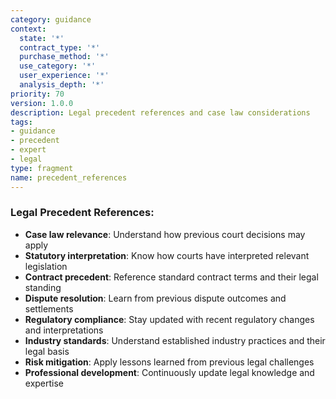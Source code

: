 ```yaml
---
category: guidance
context:
  state: '*'
  contract_type: '*'
  purchase_method: '*'
  use_category: '*'
  user_experience: '*'
  analysis_depth: '*'
priority: 70
version: 1.0.0
description: Legal precedent references and case law considerations
tags:
- guidance
- precedent
- expert
- legal
type: fragment
name: precedent_references
---
```


### Legal Precedent References:
- **Case law relevance**: Understand how previous court decisions may apply
- **Statutory interpretation**: Know how courts have interpreted relevant legislation
- **Contract precedent**: Reference standard contract terms and their legal standing
- **Dispute resolution**: Learn from previous dispute outcomes and settlements
- **Regulatory compliance**: Stay updated with recent regulatory changes and interpretations
- **Industry standards**: Understand established industry practices and their legal basis
- **Risk mitigation**: Apply lessons learned from previous legal challenges
- **Professional development**: Continuously update legal knowledge and expertise
